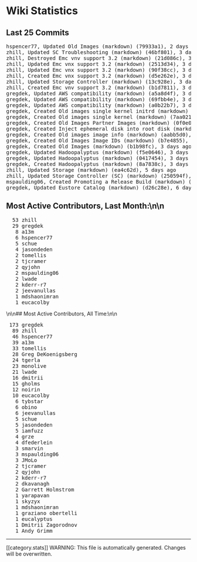# Wiki Statistics
## Last 25 Commits
<pre>
hspencer77, Updated Old Images (markdown) (79933a1), 2 days ago
zhill, Updated SC Troubleshooting (markdown) (46bf801), 3 days ago
zhill, Destroyed Emc vnv support 3.2 (markdown) (21d086c), 3 days ago
zhill, Updated Emc vnx support 3.2 (markdown) (2513d34), 3 days ago
zhill, Updated Emc vnx support 3.2 (markdown) (90f38cc), 3 days ago
zhill, Created Emc vnx support 3.2 (markdown) (d5e262e), 3 days ago
zhill, Updated Storage Controller (markdown) (13c928e), 3 days ago
zhill, Created Emc vnv support 3.2 (markdown) (b1d7811), 3 days ago
gregdek, Updated AWS compatibility (markdown) (a5a8d4f), 3 days ago
gregdek, Updated AWS compatibility (markdown) (69fbb4e), 3 days ago
gregdek, Updated AWS compatibility (markdown) (a0b22b7), 3 days ago
gregdek, Created Old images single kernel initrd (markdown) (2456fea), 3 days ago
gregdek, Created Old images single kernel (markdown) (7aa0211), 3 days ago
gregdek, Created Old Images Partner Images (markdown) (0f0e0fa), 3 days ago
gregdek, Created Inject ephemeral disk into root disk (markdown) (e1fbdbf), 3 days ago
gregdek, Created Old images image info (markdown) (aabb5d0), 3 days ago
gregdek, Created Old Images Image IDs (markdown) (b7e4855), 3 days ago
gregdek, Created Old Images (markdown) (b1b98fc), 3 days ago
gregdek, Updated Hadoopalyptus (markdown) (f5e0646), 3 days ago
gregdek, Updated Hadoopalyptus (markdown) (0417454), 3 days ago
gregdek, Created Hadoopalyptus (markdown) (8a7838c), 3 days ago
zhill, Updated Storage (markdown) (ea4c62d), 5 days ago
zhill, Updated Storage Controller (SC) (markdown) (250594f), 5 days ago
mspaulding06, Created Promoting a Release Build (markdown) (d9efc2a), 6 days ago
gregdek, Updated Eustore Catalog (markdown) (d26c28e), 6 days ago
</pre>
## Most Active Contributors, Last Month:\n\n
<pre>
  53 zhill
  29 gregdek
   8 a13m
   6 hspencer77
   5 schue
   4 jasondeden
   2 tomellis
   2 tjcramer
   2 qyjohn
   2 mspaulding06
   2 lwade
   2 kderr-r7
   2 jeevanullas
   1 mdshaonimran
   1 eucacolby
</pre>
\n\n## Most Active Contributors, All Time:\n\n
<pre>
 173 gregdek
  89 zhill
  46 hspencer77
  39 a13m
  33 tomellis
  28 Greg DeKoenigsberg
  24 tgerla
  23 monolive
  21 lwade
  16 dmitrii
  15 gholms
  12 noirin
  10 eucacolby
   6 tybstar
   6 obino
   6 jeevanullas
   5 schue
   5 jasondeden
   5 iamfuzz
   4 grze
   4 dfederlein
   3 smarvin
   3 mspaulding06
   3 JMoLo
   2 tjcramer
   2 qyjohn
   2 kderr-r7
   2 dkavanagh
   2 Garrett Holmstrom
   1 yarapavan
   1 skyzyx
   1 mdshaonimran
   1 graziano obertelli
   1 eucalyptus
   1 Dmitrii Zagorodnov
   1 Andy Grimm
</pre>
*****
[[category.stats]]
WARNING: This file is automatically generated. Changes will be overwritten.
